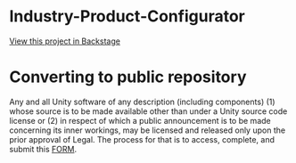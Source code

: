 # Industry-Product-Configurator
[View this project in Backstage](https://backstage.corp.unity3d.com/catalog/default/component/industry-product-configurator) <br/>
# Converting to public repository
Any and all Unity software of any description (including components) (1) whose source is to be made available other than under a Unity source code license or (2) in respect of which a public announcement is to be made concerning its inner workings, may be licensed and released only upon the prior approval of Legal.
The process for that is to access, complete, and submit this [FORM](https://docs.google.com/forms/d/e/1FAIpQLSe3H6PARLPIkWVjdB_zMvuIuIVtrqNiGlEt1yshkMCmCMirvA/viewform).
